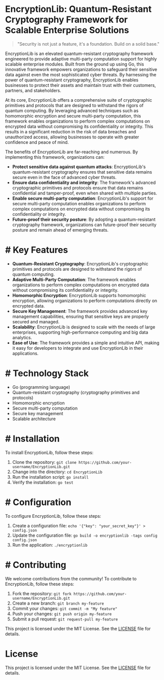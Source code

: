 <!-- EncryptionLib_20251029001034_9296 -->

# EncryptionLib: Quantum-Resistant Cryptography Framework for Scalable Enterprise Solutions

> "Security is not just a feature, it's a foundation. Build on a solid base."

EncryptionLib is an elevated quantum-resistant cryptography framework engineered to provide adaptive multi-party computation support for highly scalable enterprise modules. Built from the ground up using Go, this innovative framework empowers organizations to safeguard their sensitive data against even the most sophisticated cyber threats. By harnessing the power of quantum-resistant cryptography, EncryptionLib enables businesses to protect their assets and maintain trust with their customers, partners, and stakeholders.

At its core, EncryptionLib offers a comprehensive suite of cryptographic primitives and protocols that are designed to withstand the rigors of quantum computing. By leveraging advanced techniques such as homomorphic encryption and secure multi-party computation, this framework enables organizations to perform complex computations on encrypted data without compromising its confidentiality or integrity. This results in a significant reduction in the risk of data breaches and unauthorized access, allowing businesses to operate with greater confidence and peace of mind.

The benefits of EncryptionLib are far-reaching and numerous. By implementing this framework, organizations can:

* **Protect sensitive data against quantum attacks**: EncryptionLib's quantum-resistant cryptography ensures that sensitive data remains secure even in the face of advanced cyber threats.
* **Ensure data confidentiality and integrity**: The framework's advanced cryptographic primitives and protocols ensure that data remains confidential and tamper-proof, even when shared with multiple parties.
* **Enable secure multi-party computation**: EncryptionLib's support for secure multi-party computation enables organizations to perform complex computations on encrypted data without compromising its confidentiality or integrity.
* **Future-proof their security posture**: By adopting a quantum-resistant cryptography framework, organizations can future-proof their security posture and remain ahead of emerging threats.

# # Key Features

* **Quantum-Resistant Cryptography**: EncryptionLib's cryptographic primitives and protocols are designed to withstand the rigors of quantum computing.
* **Adaptive Multi-Party Computation**: The framework enables organizations to perform complex computations on encrypted data without compromising its confidentiality or integrity.
* **Homomorphic Encryption**: EncryptionLib supports homomorphic encryption, allowing organizations to perform computations directly on encrypted data.
* **Secure Key Management**: The framework provides advanced key management capabilities, ensuring that sensitive keys are properly secured and managed.
* **Scalability**: EncryptionLib is designed to scale with the needs of large enterprises, supporting high-performance computing and big data analytics.
* **Ease of Use**: The framework provides a simple and intuitive API, making it easy for developers to integrate and use EncryptionLib in their applications.

# # Technology Stack

* Go (programming language)
* Quantum-resistant cryptography (cryptography primitives and protocols)
* Homomorphic encryption
* Secure multi-party computation
* Secure key management
* Scalable architecture

# # Installation

To install EncryptionLib, follow these steps:

1. Clone the repository: `git clone https://github.com/your-username/EncryptionLib.git`
2. Change into the directory: `cd EncryptionLib`
3. Run the installation script: `go install`
4. Verify the installation: `go test`

# # Configuration

To configure EncryptionLib, follow these steps:

1. Create a configuration file: `echo '{"key": "your_secret_key"}' > config.json`
2. Update the configuration file: `go build -o encryptionlib -tags config config.json`
3. Run the application: `./encryptionlib`

# # Contributing

We welcome contributions from the community! To contribute to EncryptionLib, follow these steps:

1. Fork the repository: `git fork https://github.com/your-username/EncryptionLib.git`
2. Create a new branch: `git branch my-feature`
3. Commit your changes: `git commit -m "My feature"`
4. Push your changes: `git push origin my-feature`
5. Submit a pull request: `git request-pull my-feature`

This project is licensed under the MIT License. See the [LICENSE](LICENSE) file for details.

# License

This project is licensed under the MIT License. See the [LICENSE](https://github.com/foxy1081/EncryptionLib/blob/main/LICENSE) file for details.